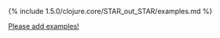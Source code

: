 {% include 1.5.0/clojure.core/STAR_out_STAR/examples.md %}

[Please add examples!](https://github.com/arrdem/grimoire/edit/master/_includes/1.6.0/clojure.core/STAR_out_STAR/examples.md)
